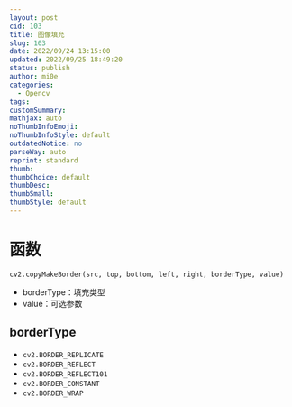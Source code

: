 ```yaml
---
layout: post
cid: 103
title: 图像填充
slug: 103
date: 2022/09/24 13:15:00
updated: 2022/09/25 18:49:20
status: publish
author: mi0e
categories: 
  - Opencv
tags: 
customSummary: 
mathjax: auto
noThumbInfoEmoji: 
noThumbInfoStyle: default
outdatedNotice: no
parseWay: auto
reprint: standard
thumb: 
thumbChoice: default
thumbDesc: 
thumbSmall: 
thumbStyle: default
---
```



# 函数

`cv2.copyMakeBorder(src, top, bottom, left, right, borderType, value)`

* borderType：填充类型
* value：可选参数

## borderType

* `cv2.BORDER_REPLICATE`
* `cv2.BORDER_REFLECT`
* `cv2.BORDER_REFLECT101`
* `cv2.BORDER_CONSTANT`
* `cv2.BORDER_WRAP`
